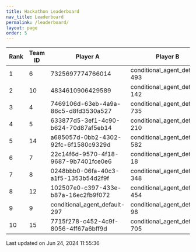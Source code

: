 ```yaml
---
title: Hackathon Leaderboard
nav_title: Leaderboard
permalink: /leaderboard/
layout: page
order: 5
---
```


|Rank            |Team ID         |Player A        |Player B        |Player C        |Total Score     |
|----------------|----------------|----------------|----------------|----------------|----------------|
|1               |6               |7325697774766014|conditional_agent_default-493|conditional_agent_default-763|1850.67         |
|2               |10              |4834610906429589|conditional_agent_default-142|conditional_agent_default-525|1839.38         |
|3               |4               |7469106d-63eb-4a9a-86c5-d8fd3530a527|conditional_agent_default-735|conditional_agent_default-801|1475.12         |
|4               |5               |633877d5-3ef1-4c90-b624-70d87af5eb14|conditional_agent_default-210|conditional_agent_default-553|598.33          |
|5               |14              |a685057d-0bb2-4302-92fc-6f1580c9329d|conditional_agent_default-582|conditional_agent_default-974|551.24          |
|6               |7               |22c14f6d-9570-4f18-9687-9b7401fce0e6|conditional_agent_default-18|conditional_agent_default-915|537.69          |
|7               |8               |0248bbb0-06fa-40c3-a1f5-1353b54d2f9f|conditional_agent_default-348|conditional_agent_default-705|460.99          |
|8               |12              |102507e0-c397-433e-b87a-16ec2fb9f072|conditional_agent_default-454|conditional_agent_default-888|456.24          |
|9               |9               |conditional_agent_default-297|conditional_agent_default-98|d8a3b7be-ddba-42cd-9268-5eb4cdd5c0fa|365.99          |
|10              |15              |7715f278-c452-4c9f-8056-4ff67a6bff9d|conditional_agent_default-705|conditional_agent_default-902|361.33          |

Last updated on Jun 24, 2024 11:55:36